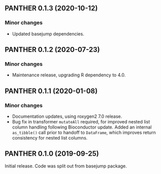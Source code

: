 ## PANTHER 0.1.3 (2020-10-12)

### Minor changes

- Updated basejump dependencies.

## PANTHER 0.1.2 (2020-07-23)

### Minor changes

- Maintenance release, upgrading R dependency to 4.0.

## PANTHER 0.1.1 (2020-01-08)

### Minor changes

- Documentation updates, using roxygen2 7.0 release.
- Bug fix in transformer `mutateAll` required, for improved nested list column
  handling following Bioconductor update. Added an internal `as_tibble()` call
  prior to handoff to `DataFrame`, which improves return consistency for nested
  list columns.

## PANTHER 0.1.0 (2019-09-25)

Initial release. Code was split out from basejump package.
